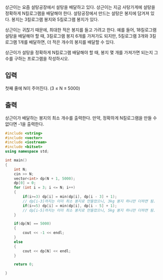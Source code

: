 
상근이는 요즘 설탕공장에서 설탕을 배달하고 있다. 상근이는 지금 사탕가게에 설탕을 정확하게 N킬로그램을 배달해야 한다. 설탕공장에서 만드는 설탕은 봉지에 담겨져 있다. 봉지는 3킬로그램 봉지와 5킬로그램 봉지가 있다.

상근이는 귀찮기 때문에, 최대한 적은 봉지를 들고 가려고 한다. 예를 들어, 18킬로그램 설탕을 배달해야 할 때, 3킬로그램 봉지 6개를 가져가도 되지만, 5킬로그램 3개와 3킬로그램 1개를 배달하면, 더 적은 개수의 봉지를 배달할 수 있다.

상근이가 설탕을 정확하게 N킬로그램 배달해야 할 때, 봉지 몇 개를 가져가면 되는지 그 수를 구하는 프로그램을 작성하시오.

## 입력

첫째 줄에 N이 주어진다. (3 ≤ N ≤ 5000)

## 출력

상근이가 배달하는 봉지의 최소 개수를 출력한다. 만약, 정확하게 N킬로그램을 만들 수 없다면 -1을 출력한다.

```c++
#include <string>
#include <vector>
#include <iostream>
#include <bitset>
using namespace std;

int main()
{
	int N;
	cin >> N;
	vector<int> dp(N + 1, 5000);
	dp[0] = 0;
	for (int i = 3; i <= N; i++)
	{
		if(i>=3) dp[i] = min(dp[i], dp[i - 3] + 1);
		// dp[i-3]까지는 이미 최소 봉지로 만들었으니, 3kg 봉지 하나만 더하면 됨.
		if(i>=5) dp[i] = min(dp[i], dp[i - 5] + 1);
		// dp[i-5]까지는 이미 최소 봉지로 만들었으니, 5kg 봉지 하나만 더하면 됨.
	}

	if(dp[N] == 5000)
	{
		cout << -1 << endl;
	}
	else
	{
		cout << dp[N] << endl;
	}

	return 0;

}
```


